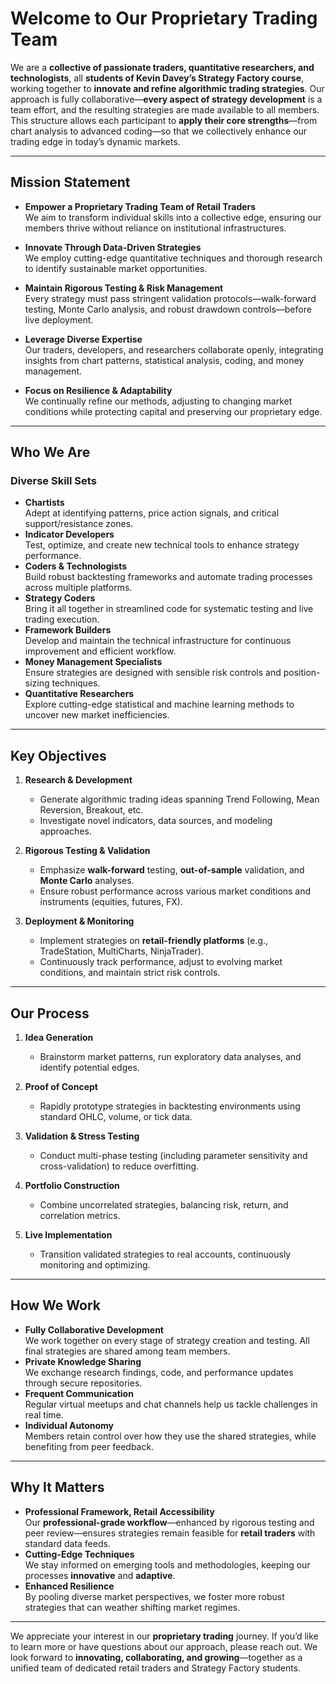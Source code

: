 # Welcome to Our Proprietary Trading Team

We are a **collective of passionate traders, quantitative researchers, and technologists**, all **students of Kevin Davey’s Strategy Factory course**, working together to **innovate and refine algorithmic trading strategies**. Our approach is fully collaborative—**every aspect of strategy development** is a team effort, and the resulting strategies are made available to all members. This structure allows each participant to **apply their core strengths**—from chart analysis to advanced coding—so that we collectively enhance our trading edge in today’s dynamic markets.

---

## Mission Statement

- **Empower a Proprietary Trading Team of Retail Traders**  
  We aim to transform individual skills into a collective edge, ensuring our members thrive without reliance on institutional infrastructures.

- **Innovate Through Data-Driven Strategies**  
  We employ cutting-edge quantitative techniques and thorough research to identify sustainable market opportunities.

- **Maintain Rigorous Testing & Risk Management**  
  Every strategy must pass stringent validation protocols—walk-forward testing, Monte Carlo analysis, and robust drawdown controls—before live deployment.

- **Leverage Diverse Expertise**  
  Our traders, developers, and researchers collaborate openly, integrating insights from chart patterns, statistical analysis, coding, and money management.

- **Focus on Resilience & Adaptability**  
  We continually refine our methods, adjusting to changing market conditions while protecting capital and preserving our proprietary edge.

---

## Who We Are

### Diverse Skill Sets  
- **Chartists**  
  Adept at identifying patterns, price action signals, and critical support/resistance zones.  
- **Indicator Developers**  
  Test, optimize, and create new technical tools to enhance strategy performance.  
- **Coders & Technologists**  
  Build robust backtesting frameworks and automate trading processes across multiple platforms.  
- **Strategy Coders**  
  Bring it all together in streamlined code for systematic testing and live trading execution.  
- **Framework Builders**  
  Develop and maintain the technical infrastructure for continuous improvement and efficient workflow.  
- **Money Management Specialists**  
  Ensure strategies are designed with sensible risk controls and position-sizing techniques.  
- **Quantitative Researchers**  
  Explore cutting-edge statistical and machine learning methods to uncover new market inefficiencies.

---

## Key Objectives

1. **Research & Development**  
   - Generate algorithmic trading ideas spanning Trend Following, Mean Reversion, Breakout, etc.  
   - Investigate novel indicators, data sources, and modeling approaches.  

2. **Rigorous Testing & Validation**  
   - Emphasize **walk-forward** testing, **out-of-sample** validation, and **Monte Carlo** analyses.  
   - Ensure robust performance across various market conditions and instruments (equities, futures, FX).  

3. **Deployment & Monitoring**  
   - Implement strategies on **retail-friendly platforms** (e.g., TradeStation, MultiCharts, NinjaTrader).  
   - Continuously track performance, adjust to evolving market conditions, and maintain strict risk controls.

---

## Our Process

1. **Idea Generation**  
   - Brainstorm market patterns, run exploratory data analyses, and identify potential edges.

2. **Proof of Concept**  
   - Rapidly prototype strategies in backtesting environments using standard OHLC, volume, or tick data.  

3. **Validation & Stress Testing**  
   - Conduct multi-phase testing (including parameter sensitivity and cross-validation) to reduce overfitting.  

4. **Portfolio Construction**  
   - Combine uncorrelated strategies, balancing risk, return, and correlation metrics.  

5. **Live Implementation**  
   - Transition validated strategies to real accounts, continuously monitoring and optimizing.

---

## How We Work

- **Fully Collaborative Development**  
  We work together on every stage of strategy creation and testing. All final strategies are shared among team members.  
- **Private Knowledge Sharing**  
  We exchange research findings, code, and performance updates through secure repositories.  
- **Frequent Communication**  
  Regular virtual meetups and chat channels help us tackle challenges in real time.  
- **Individual Autonomy**  
  Members retain control over how they use the shared strategies, while benefiting from peer feedback.

---

## Why It Matters

- **Professional Framework, Retail Accessibility**  
  Our **professional-grade workflow**—enhanced by rigorous testing and peer review—ensures strategies remain feasible for **retail traders** with standard data feeds.  
- **Cutting-Edge Techniques**  
  We stay informed on emerging tools and methodologies, keeping our processes **innovative** and **adaptive**.  
- **Enhanced Resilience**  
  By pooling diverse market perspectives, we foster more robust strategies that can weather shifting market regimes.

---

We appreciate your interest in our **proprietary trading** journey. If you’d like to learn more or have questions about our approach, please reach out. We look forward to **innovating, collaborating, and growing**—together as a unified team of dedicated retail traders and Strategy Factory students.
